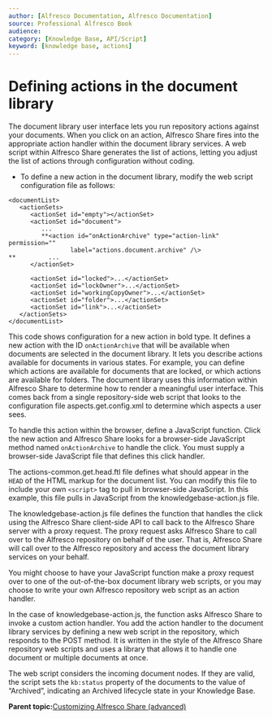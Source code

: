 ```yaml
---
author: [Alfresco Documentation, Alfresco Documentation]
source: Professional Alfresco Book
audience: 
category: [Knowledge Base, API/Script]
keyword: [knowledge base, actions]
---
```


# Defining actions in the document library

The document library user interface lets you run repository actions against your documents. When you click on an action, Alfresco Share fires into the appropriate action handler within the document library services. A web script within Alfresco Share generates the list of actions, letting you adjust the list of actions through configuration without coding.

-   To define a new action in the document library, modify the web script configuration file as follows:

```
<documentList>
   <actionSets>
      <actionSet id="empty"></actionSet>
      <actionSet id="document">
         ...
         **<action id="onActionArchive" type="action-link" permission="" 
                 label="actions.document.archive" /\>
**         ...
      </actionSet>

      <actionSet id="locked">...</actionSet>
      <actionSet id="lockOwner">...</actionSet>
      <actionSet id="workingCopyOwner">...</actionSet>
      <actionSet id="folder">...</actionSet>
      <actionSet id="link">...</actionSet>
   </actionSets>
</documentList>
```

This code shows configuration for a new action in bold type. It defines a new action with the ID `onActionArchive` that will be available when documents are selected in the document library. It lets you describe actions available for documents in various states. For example, you can define which actions are available for documents that are locked, or which actions are available for folders. The document library uses this information within Alfresco Share to determine how to render a meaningful user interface. This comes back from a single repository-side web script that looks to the configuration file aspects.get.config.xml to determine which aspects a user sees.

To handle this action within the browser, define a JavaScript function. Click the new action and Alfresco Share looks for a browser-side JavaScript method named `onActionArchive` to handle the click. You must supply a browser-side JavaScript file that defines this click handler.

The actions-common.get.head.ftl file defines what should appear in the `HEAD` of the HTML markup for the document list. You can modify this file to include your own `<script>` tag to pull in browser-side JavaScript. In this example, this file pulls in JavaScript from the knowledgebase-action.js file.

The knowledgebase-action.js file defines the function that handles the click using the Alfresco Share client-side API to call back to the Alfresco Share server with a proxy request. The proxy request asks Alfresco Share to call over to the Alfresco repository on behalf of the user. That is, Alfresco Share will call over to the Alfresco repository and access the document library services on your behalf.

You might choose to have your JavaScript function make a proxy request over to one of the out-of-the-box document library web scripts, or you may choose to write your own Alfresco repository web script as an action handler.

In the case of knowledgebase-action.js, the function asks Alfresco Share to invoke a custom action handler. You add the action handler to the document library services by defining a new web script in the repository, which responds to the POST method. It is written in the style of the Alfresco Share repository web scripts and uses a library that allows it to handle one document or multiple documents at once.

The web script considers the incoming document nodes. If they are valid, the script sets the `kb:status` property of the documents to the value of “Archived”, indicating an Archived lifecycle state in your Knowledge Base.

**Parent topic:**[Customizing Alfresco Share \(advanced\)](../concepts/kb-share-customize-adv.md)

